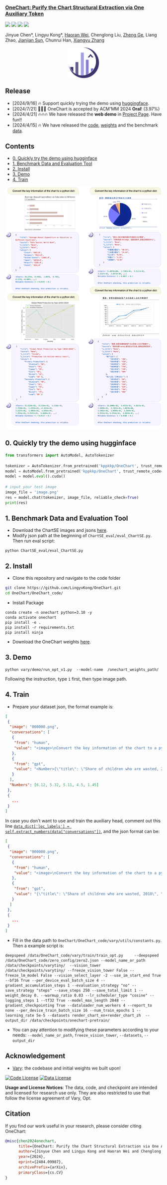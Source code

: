 <h3><a href="https://github.com/LingyvKong/OneChart/blob/main/OneChart_paper.pdf">OneChart: Purify the Chart Structural Extraction via One Auxiliary Token</a></h3>
<a href="http://arxiv.org/abs/2404.09987"><img src="https://img.shields.io/badge/Paper-PDF-orange"></a> 
<a href="https://onechartt.github.io/"><img src="https://img.shields.io/badge/Project-Page-Green"></a>
<a href='https://huggingface.co/kppkkp/OneChart/tree/main'><img src='https://img.shields.io/badge/%F0%9F%A4%97%20Hugging%20Face-Models-blue'></a>
<a href="https://zhuanlan.zhihu.com/p/692607557"><img src="https://img.shields.io/badge/zhihu-yellow"></a> 

Jinyue Chen*, Lingyu Kong*, [Haoran Wei](https://scholar.google.com/citations?user=J4naK0MAAAAJ&hl=en), Chenglong Liu, [Zheng Ge](https://joker316701882.github.io/), Liang Zhao, [Jianjian Sun](https://scholar.google.com/citations?user=MVZrGkYAAAAJ&hl=en), Chunrui Han, [Xiangyu Zhang](https://scholar.google.com/citations?user=yuB-cfoAAAAJ&hl=en)
	


<p align="center">
<img src="assets/logo.png" style="width: 100px" align=center>
</p>

## Release
- [2024/9/16] 🔥 Support quickly trying the demo using [huggingface](https://huggingface.co/kppkkp/OneChart/blob/main/README.md).
- [2024/7/21] 🎉🎉🎉 OneChart is accepted by ACM'MM 2024 **Oral**! (3.97%)
- [2024/4/21] 🔥🔥🔥 We have released the **web demo** in [Project Page](https://onechartt.github.io/). Have fun!!
- [2024/4/15] 🔥 We have released the [code](https://github.com/LingyvKong/OneChart), [weights](https://huggingface.co/kppkkp/OneChart/tree/main) and the benchmark [data](https://drive.google.com/drive/folders/1YmOvxq0DfOA9YKoyCZDjpnTIkPNoyegQ?usp=sharing). 


## Contents
- [0. Quickly try the demo using hugginface](#0-quickly-try-the-demo-using-hugginface)
- [1. Benchmark Data and Evaluation Tool](#1-benchmark-data-and-evaluation-tool)
- [2. Install](#2-install)
- [3. Demo](#3-demo)
- [4. Train](#4-train)

<p align="center">
<img src="assets/append_all.png" style="width: 700px" align=center>
</p>

## 0. Quickly try the demo using hugginface
```python
from transformers import AutoModel, AutoTokenizer

tokenizer = AutoTokenizer.from_pretrained('kppkkp/OneChart', trust_remote_code=True, use_fast=False, padding_side="right")
model = AutoModel.from_pretrained('kppkkp/OneChart', trust_remote_code=True, low_cpu_mem_usage=True, device_map='cuda')
model = model.eval().cuda()

# input your test image
image_file = 'image.png'
res = model.chat(tokenizer, image_file, reliable_check=True)
print(res)
```

## 1. Benchmark Data and Evaluation Tool
- Download the ChartSE images and jsons [here](https://drive.google.com/drive/folders/1YmOvxq0DfOA9YKoyCZDjpnTIkPNoyegQ?usp=sharing). 
- Modify json path at the beginning of `ChartSE_eval/eval_ChartSE.py`. Then run eval script:
   
```shell
python ChartSE_eval/eval_ChartSE.py
```

## 2. Install
- Clone this repository and navigate to the code folder
```bash
git clone https://github.com/LingyvKong/OneChart.git
cd OneChart/OneChart_code/
```
- Install Package
```Shell
conda create -n onechart python=3.10 -y
conda activate onechart
pip install -e .
pip install -r requirements.txt
pip install ninja
```
- Download the OneChart weights [here](https://huggingface.co/kppkkp/OneChart/tree/main). 
  
## 3. Demo
```Shell
python vary/demo/run_opt_v1.py  --model-name  /onechart_weights_path/
```
Following the instruction, type `1` first, then type image path.

## 4. Train
- Prepare your dataset json, the format example is:
```json
[
 {
  "image": "000000.png",
  "conversations": [
   {
    "from": "human",
    "value": "<image>\nConvert the key information of the chart to a python dict:"
   },
   {
    "from": "gpt",
    "value": "<Number>{\"title\": \"Share of children who are wasted, 2010\", \"source\": \"None\", \"x_title\": \"None\", \"y_title\": \"None\", \"values\": {\"Haiti\": \"6.12%\", \"Libya\": \"5.32%\", \"Morocco\": \"5.11%\", \"Lebanon\": \"4.5%\", \"Colombia\": \"1.45%\"}}"
   }
  ],
  "Numbers": [6.12, 5.32, 5.11, 4.5, 1.45]
 },
 {
   ...
 }
]
```
In case you don't want to use and train the auxiliary head, comment out this line [`data_dict['loc_labels'] = self.extract_numbers(data["conversations"])`](https://github.com/LingyvKong/OneChart/blob/868942ace688231ba74e7ab3f1fe028d6c4776c6/OneChart_code/vary/data/conversation_dataset_v1_with_number.py#L214), and the json format can be:
```json
[
 {
  "image": "000000.png",
  "conversations": [
   {
    "from": "human",
    "value": "<image>\nConvert the key information of the chart to a python dict:"
   },
   {
    "from": "gpt",
    "value": "{\"title\": \"Share of children who are wasted, 2010\", \"source\": \"None\", \"x_title\": \"None\", \"y_title\": \"None\", \"values\": {\"Haiti\": \"6.12%\", \"Libya\": \"5.32%\", \"Morocco\": \"5.11%\", \"Lebanon\": \"4.5%\", \"Colombia\": \"1.45%\"}}"
   }
  ]
 },
 {
   ...
 }
]
```

- Fill in the data path to `OneChart/OneChart_code/vary/utils/constants.py`. Then a example script is:
```shell
deepspeed /data/OneChart_code/vary/train/train_opt.py     --deepspeed /data/OneChart_code/zero_config/zero2.json --model_name_or_path /data/checkpoints/varytiny/  --vision_tower /data/checkpoints/varytiny/ --freeze_vision_tower False --freeze_lm_model False --vision_select_layer -2 --use_im_start_end True --bf16 True --per_device_eval_batch_size 4 --gradient_accumulation_steps 1 --evaluation_strategy "no" --save_strategy "steps" --save_steps 250 --save_total_limit 1 --weight_decay 0. --warmup_ratio 0.03 --lr_scheduler_type "cosine" --logging_steps 1 --tf32 True --model_max_length 2048 --gradient_checkpointing True --dataloader_num_workers 4 --report_to none --per_device_train_batch_size 16 --num_train_epochs 1 --learning_rate 5e-5 --datasets render_chart_en+render_chart_zh  --output_dir /data/checkpoints/onechart-pretrain/
```
- You can pay attention to modifying these parameters according to your needs: `--model_name_or_path`, `freeze_vision_tower`, `--datasets`, `--output_dir` 


## Acknowledgement
- [Vary](https://github.com/Ucas-HaoranWei/Vary): the codebase and initial weights we built upon!

[![Code License](https://img.shields.io/badge/Code%20License-Apache_2.0-green.svg)](https://github.com/tatsu-lab/stanford_alpaca/blob/main/LICENSE)
[![Data License](https://img.shields.io/badge/Data%20License-CC%20By%20NC%204.0-red.svg)](https://github.com/tatsu-lab/stanford_alpaca/blob/main/DATA_LICENSE)

**Usage and License Notices**: The data, code, and checkpoint are intended and licensed for research use only. They are also restricted to use that follow the license agreement of Vary, Opt. 


## Citation
If you find our work useful in your research, please consider citing OneChart:
```bibtex
@misc{chen2024onechart,
      title={OneChart: Purify the Chart Structural Extraction via One Auxiliary Token}, 
      author={Jinyue Chen and Lingyu Kong and Haoran Wei and Chenglong Liu and Zheng Ge and Liang Zhao and Jianjian Sun and Chunrui Han and Xiangyu Zhang},
      year={2024},
      eprint={2404.09987},
      archivePrefix={arXiv},
      primaryClass={cs.CV}
}
```
